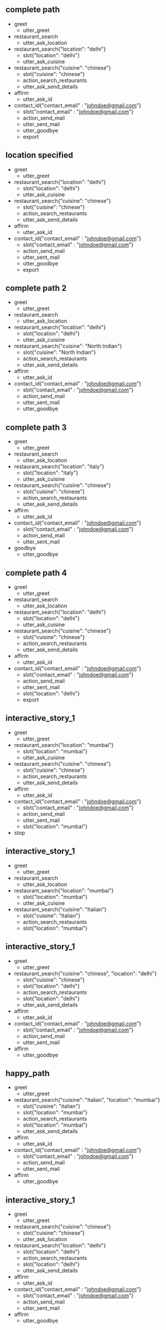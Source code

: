 ## complete path
* greet
    - utter_greet
* restaurant_search
    - utter_ask_location
* restaurant_search{"location": "delhi"}
    - slot{"location": "delhi"}
    - utter_ask_cuisine
* restaurant_search{"cuisine": "chinese"}
    - slot{"cuisine": "chinese"}
    - action_search_restaurants
    - utter_ask_send_details
* affirm
    - utter_ask_id
* contact_id{"contact_email" : "johndoe@gmail.com"}
    - slot{"contact_email" : "johndoe@gmail.com"}
    - action_send_mail
    - utter_sent_mail
    - utter_goodbye
    - export

## location specified
* greet
    - utter_greet
* restaurant_search{"location": "delhi"}
    - slot{"location": "delhi"}
    - utter_ask_cuisine
* restaurant_search{"cuisine": "chinese"}
    - slot{"cuisine": "chinese"}
    - action_search_restaurants
    - utter_ask_send_details
* affirm
    - utter_ask_id
* contact_id{"contact_email" : "johndoe@gmail.com"}
    - slot{"contact_email" : "johndoe@gmail.com"}
    - action_send_mail
    - utter_sent_mail
    - utter_goodbye
    - export

## complete path 2
* greet
    - utter_greet
* restaurant_search
    - utter_ask_location
* restaurant_search{"location": "delhi"}
    - slot{"location": "delhi"}
    - utter_ask_cuisine
* restaurant_search{"cuisine": "North Indian"}
    - slot{"cuisine": "North Indian"}
    - action_search_restaurants
    - utter_ask_send_details
* affirm
    - utter_ask_id
* contact_id{"contact_email" : "johndoe@gmail.com"}
    - slot{"contact_email" : "johndoe@gmail.com"}
    - action_send_mail
    - utter_sent_mail
    - utter_goodbye

## complete path 3
* greet
    - utter_greet
* restaurant_search
    - utter_ask_location
* restaurant_search{"location": "italy"}
    - slot{"location": "italy"}
    - utter_ask_cuisine
* restaurant_search{"cuisine": "chinese"}
    - slot{"cuisine": "chinese"}
    - action_search_restaurants
    - utter_ask_send_details
* affirm
    - utter_ask_id
* contact_id{"contact_email" : "johndoe@gmail.com"}
    - slot{"contact_email" : "johndoe@gmail.com"}
    - action_send_mail
    - utter_sent_mail
* goodbye
    - utter_goodbye

## complete path 4
* greet
    - utter_greet
* restaurant_search
    - utter_ask_location
* restaurant_search{"location": "delhi"}
    - slot{"location": "delhi"}
    - utter_ask_cuisine
* restaurant_search{"cuisine": "chinese"}
    - slot{"cuisine": "chinese"}
    - action_search_restaurants
    - utter_ask_send_details
* affirm
    - utter_ask_id
* contact_id{"contact_email" : "johndoe@gmail.com"}
    - slot{"contact_email" : "johndoe@gmail.com"}
    - action_send_mail
    - utter_sent_mail
    - slot{"location": "delhi"}
    - export


## interactive_story_1
* greet
    - utter_greet
* restaurant_search{"location": "mumbai"}
    - slot{"location": "mumbai"}
    - utter_ask_cuisine
* restaurant_search{"cuisine": "chinese"}
    - slot{"cuisine": "chinese"}
    - action_search_restaurants
    - utter_ask_send_details
* affirm
    - utter_ask_id
* contact_id{"contact_email" : "johndoe@gmail.com"}
    - slot{"contact_email" : "johndoe@gmail.com"}
    - action_send_mail
    - utter_sent_mail
    - slot{"location": "mumbai"}
* stop

## interactive_story_1
* greet
    - utter_greet
* restaurant_search
    - utter_ask_location
* restaurant_search{"location": "mumbai"}
    - slot{"location": "mumbai"}
    - utter_ask_cuisine
* restaurant_search{"cuisine": "Italian"}
    - slot{"cuisine": "Italian"}
    - action_search_restaurants
    - slot{"location": "mumbai"}

## interactive_story_1
* greet
    - utter_greet
* restaurant_search{"cuisine": "chinese", "location": "delhi"}
    - slot{"cuisine": "chinese"}
    - slot{"location": "delhi"}
    - action_search_restaurants
    - slot{"location": "delhi"}
    - utter_ask_send_details
* affirm
    - utter_ask_id
* contact_id{"contact_email" : "johndoe@gmail.com"}
    - slot{"contact_email" : "johndoe@gmail.com"}
    - action_send_mail
    - utter_sent_mail
* affirm
    - utter_goodbye
    
    
## happy_path
* greet
    - utter_greet
* restaurant_search{"cuisine": "italian", "location": "mumbai"}
    - slot{"cuisine": "italian"}
    - slot{"location": "mumbai"}
    - action_search_restaurants
    - slot{"location": "mumbai"}
    - utter_ask_send_details
* affirm
    - utter_ask_id
* contact_id{"contact_email" : "johndoe@gmail.com"}
    - slot{"contact_email" : "johndoe@gmail.com"}
    - action_send_mail
    - utter_sent_mail
* affirm
    - utter_goodbye


## interactive_story_1
* greet
    - utter_greet
* restaurant_search{"cuisine": "chinese"}
    - slot{"cuisine": "chinese"}
    - utter_ask_location
* restaurant_search{"location": "delhi"}
    - slot{"location": "delhi"}
    - action_search_restaurants
    - slot{"location": "delhi"}
    - utter_ask_send_details
* affirm
    - utter_ask_id
* contact_id{"contact_email" : "johndoe@gmail.com"}
    - slot{"contact_email" : "johndoe@gmail.com"}
    - action_send_mail
    - utter_sent_mail
* affirm
    - utter_goodbye
